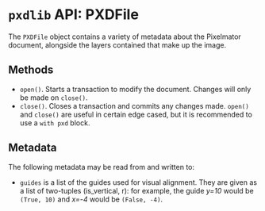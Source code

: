 # `pxdlib` API: PXDFile

The `PXDFile` object contains a variety of metadata about the Pixelmator document, alongside the layers contained that make up the image.

## Methods

- `open()`. Starts a transaction to modify the document. Changes will only be made on `close()`.
- `close()`. Closes a transaction and commits any changes made. `open()` and `close()` are useful in certain edge cased, but it is recommended to use a `with pxd` block.

## Metadata

The following metadata may be read from and written to:

- `guides` is a list of the guides used for visual alignment. They are given as a list of two-tuples (is_vertical, r): for example, the guide _y=10_ would be `(True, 10)` and _x=-4_ would be `(False, -4)`.
